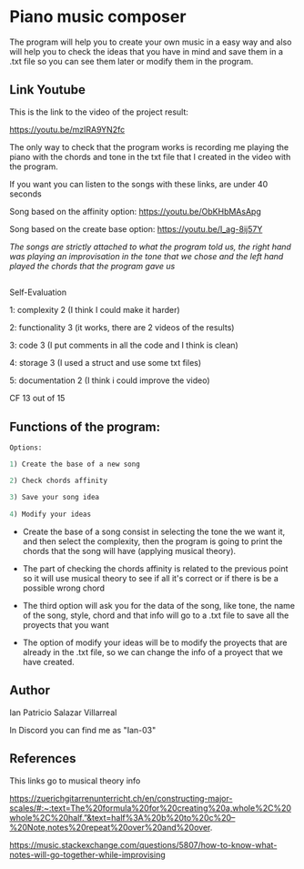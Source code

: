 # Piano music composer
The program will help you to create your own music in a easy way and also will help you to check the ideas that you have in mind and save them in a .txt file so you can see them later or modify them in the program. 


## Link Youtube

This is the link to the video of the project result:

https://youtu.be/mzIRA9YN2fc

The only way to check that the program works is recording me playing the piano with the chords and tone in the txt file that I created in the video with the program.

If you want you can listen to the songs with these links, are under 40 seconds

Song based on the affinity option: https://youtu.be/ObKHbMAsApg

Song based on the create base option: https://youtu.be/I_ag-8ij57Y

*The songs are strictly attached to what the program told us, the right hand was playing an improvisation  in the tone that we chose and the left hand played the chords that the program gave us*

##

Self-Evaluation

1: complexity 2 (I think I could make it harder)

2: functionality 3 (it works, there are 2 videos of the results)

3: code 3 (I put comments in all the code and I think is clean)

4: storage 3 (I used a struct and use some txt files)

5: documentation 2 (I think i could improve the video)

CF 13 out of 15

## Functions of the program:

```python
Options:

1) Create the base of a new song

2) Check chords affinity 
 
3) Save your song idea
 
4) Modify your ideas
```

* Create the base of a song consist in selecting the tone the we want it, and then select the complexity, then the program is going to print the chords that the song will have (applying musical theory).


* The part of checking the chords affinity is related to the previous point so it will use musical theory to see if all it's correct or if there is be a possible wrong chord


* The third option will ask you for the data of the song, like tone, the name of the song, style, chord and that info will go to a .txt file to save all the proyects that you want


* The option of modify your ideas will be to modify the proyects that are already in the .txt file, so we can change the info of a proyect that we have created.


## Author
Ian Patricio Salazar Villarreal

In Discord you can find me as "Ian-03"

## References

This links go to musical theory info

https://zuerichgitarrenunterricht.ch/en/constructing-major-scales/#:~:text=The%20formula%20for%20creating%20a,whole%2C%20whole%2C%20half.”&text=half%3A%20b%20to%20c%20–%20Note,notes%20repeat%20over%20and%20over.

https://music.stackexchange.com/questions/5807/how-to-know-what-notes-will-go-together-while-improvising



